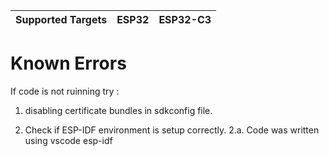 | Supported Targets | ESP32 | ESP32-C3 |
| ----------------- | ----- | -------- |

Known Errors
==============================================
If code is not ruinning try :

1. disabling certificate bundles in sdkconfig file.

2. Check if ESP-IDF environment is setup correctly.
	2.a. Code was written using vscode esp-idf
